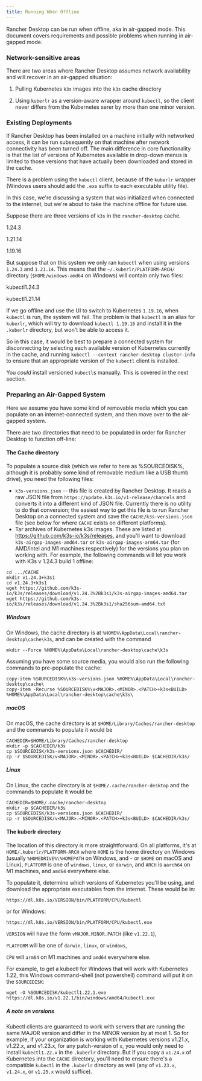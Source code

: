 ```yaml
---
title: Running When Offline
---
```


Rancher Desktop can be run when offline, aka in air-gapped mode. This document covers requirements
and possible problems when running in air-gapped mode.

### Network-sensitive areas

There are two areas where Rancher Desktop assumes network availability and will recover in an air-gapped situation:

1. Pulling Kubernetes `k3s` images into the `k3s` cache directory

2. Using `kuberlr` as a version-aware wrapper around `kubectl`, so the client never differs from the Kubernetes serer by more than one minor version.

### Existing Deployments

If Rancher Desktop has been installed on a machine initially with networked access, it can 
be run subsequently on that machine after network connectivity has been turned off. The main
difference in core functionality is that the list of versions of Kubernetes available in drop-down menus
is limited to those versions that have actually been downloaded and stored in the cache.

There is a problem using the `kubectl` client, because of the `kuberlr` wrapper (Windows users should add the `.exe` suffix to each executable utility file).

In this case, we're discussing a system that was initialized when connected to the internet, but we're about
to take the machine offline for future use.

Suppose there are three versions of `k3s` in the `rancher-desktop` cache.

1.24.3

1.21.14

1.19.16

But suppose that on this system we only ran `kubectl` when using versions `1.24.3` and `1.21.14`. This means that 
the `~/.kuberlr/PLATFORM-ARCH/` directory (`$HOME/windows-amd64` on Windows) will contain only two files:

kubectl1.24.3

kubectl1.21.14

If we go offline and use the UI to switch to Kubernetes `1.19.16`, when `kubectl` is run, the system will fail.
The problem is that `kubectl` is an alias for `kuberlr`, which will try to download `kubectl 1.19.16` and install it
in the `.kuberlr` directory, but won't be able to access it.

So in this case, it would be best to prepare a connected system for disconnecting by selecting each available version of 
Kubernetes currently in the cache, and running `kubectl --context rancher-desktop cluster-info` to ensure that an appropriate
version of the `kubectl` client is installed.

You _could_ install versioned `kubectl`s manually. This is covered in the next section.

### Preparing an Air-Gapped System

Here we assume you have some kind of removable media which you can populate on an internet-connected system, and then move over to the air-gapped system.

There are two directories that need to be populated in order for Rancher Desktop to function off-line:

#### The Cache directory

To populate a source disk (which we refer to here as %SOURCEDISK%, although it is probably some kind of removable medium like a USB thumb drive), you need the following files:

* `k3s-versions.json` -- this file is created by Rancher Desktop. It reads a raw JSON file from `https://update.k3s.io/v1-release/channels` and converts it into a different kind of JSON file. Currently there is no utility to do that conversion; the easiest way to get this file is to run Rancher Desktop on a connected system and save the `CACHE/k3s-versions.json` file (see below for where `CACHE` exists on different platforms).
* Tar archives of Kubernetes k3s images. These are listed at https://github.com/k3s-io/k3s/releases, and you'll want to download `k3s-airgap-images-amd64.tar` or `k3s-airgap-images-arm64.tar` (for AMD/intel and M1 machines respectively) for the versions you plan on working with. For example, the following commands will let you work with K3s v 1.24.3 build 1 offline:

```
cd .../CACHE
mkdir v1.24.3+k3s1
cd v1.24.3+k3s1
wget https://github.com/k3s-io/k3s/releases/download/v1.24.3%2Bk3s1/k3s-airgap-images-amd64.tar
wget https://github.com/k3s-io/k3s/releases/download/v1.24.3%2Bk3s1/sha256sum-amd64.txt
```

##### Windows

On Windows, the cache directory is at `%HOME%\AppData\Local\rancher-desktop\cache\k3s`, and can be created with the command

```
mkdir --Force %HOME%\AppData\Local\rancher-desktop\cache\k3s
```

Assuming you have some source media, you would also run the following commands to pre-populate the cache:

```
copy-item %SOURCEDISK%\k3s-versions.json %HOME%\AppData\Local\rancher-desktop\cache\
copy-item -Recurse %SOURCEDISK%\v<MAJOR>.<MINOR>.<PATCH>+k3s<BUILD> %HOME%\AppData\Local\rancher-desktop\cache\k3s\
```

##### macOS

On macOS, the cache directory is at `$HOME/Library/Caches/rancher-desktop` and the commands to populate it would be

```
CACHEDIR=$HOME/Library/Caches/rancher-desktop
mkdir -p $CACHEDIR/k3s
cp $SOURCEDISK/k3s-versions.json $CACHEDIR/
cp -r $SOURCEDISK/v<MAJOR>.<MINOR>.<PATCH>+k3s<BUILD> $CACHEDIR/k3s/
```

##### Linux

On Linux, the cache directory is at `$HOME/.cache/rancher-desktop` and the commands to populate it would be

```
CACHEDIR=$HOME/.cache/rancher-desktop
mkdir -p $CACHEDIR/k3s
cp $SOURCEDISK/k3s-versions.json $CACHEDIR/
cp -r $SOURCEDISK/v<MAJOR>.<MINOR>.<PATCH>+k3s<BUILD> $CACHEDIR/k3s/
```

#### The kuberlr directory

The location of this directory is more straightforward. On all platforms, it's at `HOME/.kuberlr/PLATFORM-ARCH` where `HOME` is the home directory on Windows (usually `%HOMEDRIVE%\%HOMEPATH` on Windows, and `~` or `$HOME` on macOS and Linux), `PLATFORM` is one of `windows`, `linux`, or `darwin`, and `ARCH` is `aarch64` on M1 machines, and `amd64` everywhere else.

To populate it, determine which versions of Kubernetes you'll be using, and download the appropriate executables from the internet. These would be in:

`https://dl.k8s.io/VERSION/bin/PLATFORM/CPU/kubectl`

or for Windows:

`https://dl.k8s.io/VERSION/bin/PLATFORM/CPU/kubectl.exe`

`VERSION` will have the form `vMAJOR.MINOR.PATCH` (like `v1.22.1`),

`PLATFORM` will be one of `darwin`, `linux`, or `windows`,

`CPU` will `arm64` on M1 machines and `amd64` everywhere else.

For example, to get a kubectl for Windows that will work with Kubernetes 1.22, this Windows command-shell (not powershell) command will put it on the `SOURCEDISK`:

```
wget -O %SOURCEDISK/kubectl1.22.1.exe https://dl.k8s.io/v1.22.1/bin/windows/amd64/kubectl.exe
```

##### A note on versions

Kubectl clients are guaranteed to work with servers that are running the same MAJOR version and differ in the MINOR version by at most 1. So for example, if your organization is working with Kubernetes versions v1.21.x, v1.22.x, and v1.23.x, for any patch-version of `x`, you would only need to install `kubectl1.22.x` in the `.kuberlr` directory. But if you copy a `v1.24.x` of Kubernetes into the `CACHE` directory, you'll need to ensure there's a compatible `kubectl` in the `.kuberlr` directory as well (any of `v1.23.x`, `v1.24.x`, or `v1.25.x` would suffice). 
